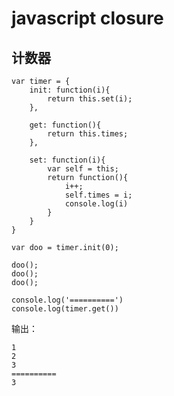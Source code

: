 # javascript closure

## 计数器

	var timer = {
		init: function(i){
			return this.set(i);
		},
	
		get: function(){
			return this.times;
		},
	
		set: function(i){
			var self = this;
			return function(){
				i++;
				self.times = i;
				console.log(i)
			}
		}
	}
	
	var doo = timer.init(0);
	
	doo();
	doo();
	doo();
	
	console.log('==========')
	console.log(timer.get())

输出：

	1
	2
	3
	==========
	3

